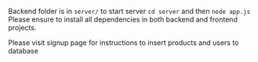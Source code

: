 Backend folder is in `server/` to start server `cd server` and then `node app.js`
Please ensure to install all dependencies in both backend and frontend projects.


Please visit signup page for instructions to insert products and users to database
